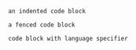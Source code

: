     an indented code block

~~~
a fenced code block
~~~

~~~ ruby
code block with language specifier
~~~
